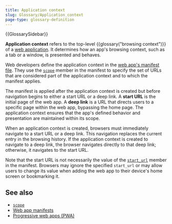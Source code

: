 ```yaml
---
title: Application context
slug: Glossary/Application_context
page-type: glossary-definition
---
```


{{GlossarySidebar}}

**Application context** refers to the top-level {{glossary("browsing context")}} of a [web application](/en-US/docs/Web/Progressive_web_apps).
It determines how an app's browsing context, such as a tab or a window, is presented and behaves.

Web developers define the application context in the [web app's manifest file](/en-US/docs/Web/Manifest).
They use the [`scope`](/en-US/docs/Web/Manifest/Reference/scope) member in the manifest to specify the set of URLs that are considered part of the application context and to which the manifest applies.

The manifest is applied after the application context is created but before navigation begins to either a start URL or a deep link.
A **start URL** is the initial page of the web app.
A **deep link** is a URL that directs users to a specific page within the web app, bypassing the home page.
The application context ensures that the app's defined behavior and presentation are maintained within its scope.

When an application context is created, browsers must immediately navigate to a start URL or a deep link.
This navigation replaces the current entry in the browsing history.
If the application context is created to navigate to a deep link, the browser navigates directly to that deep link; otherwise, it navigates to the start URL.

Note that the start URL is not necessarily the value of the [`start_url`](/en-US/docs/Web/Manifest/Reference/start_url) member in the manifest. Browsers may ignore the specified `start_url` or may allow users to change its value when adding the web app to their device's home screen or bookmarking it.

## See also

- [`scope`](/en-US/docs/Web/Manifest/Reference/scope)
- [Web app manifests](/en-US/docs/Web/Manifest)
- [Progressive web apps (PWA)](/en-US/docs/Web/Progressive_web_apps)
